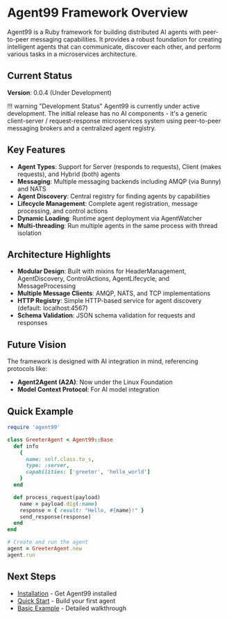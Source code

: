 # Agent99 Framework Overview

Agent99 is a Ruby framework for building distributed AI agents with peer-to-peer messaging capabilities. It provides a robust foundation for creating intelligent agents that can communicate, discover each other, and perform various tasks in a microservices architecture.

## Current Status

**Version**: 0.0.4 (Under Development)

!!! warning "Development Status"
    Agent99 is currently under active development. The initial release has no AI components - it's a generic client-server / request-response microservices system using peer-to-peer messaging brokers and a centralized agent registry.

## Key Features

- **Agent Types**: Support for Server (responds to requests), Client (makes requests), and Hybrid (both) agents
- **Messaging**: Multiple messaging backends including AMQP (via Bunny) and NATS
- **Agent Discovery**: Central registry for finding agents by capabilities
- **Lifecycle Management**: Complete agent registration, message processing, and control actions
- **Dynamic Loading**: Runtime agent deployment via AgentWatcher
- **Multi-threading**: Run multiple agents in the same process with thread isolation

## Architecture Highlights

- **Modular Design**: Built with mixins for HeaderManagement, AgentDiscovery, ControlActions, AgentLifecycle, and MessageProcessing
- **Multiple Message Clients**: AMQP, NATS, and TCP implementations
- **HTTP Registry**: Simple HTTP-based service for agent discovery (default: localhost:4567)
- **Schema Validation**: JSON schema validation for requests and responses

## Future Vision

The framework is designed with AI integration in mind, referencing protocols like:
- **Agent2Agent (A2A)**: Now under the Linux Foundation
- **Model Context Protocol**: For AI model integration

## Quick Example

```ruby
require 'agent99'

class GreeterAgent < Agent99::Base
  def info
    {
      name: self.class.to_s,
      type: :server,
      capabilities: ['greeter', 'hello_world']
    }
  end

  def process_request(payload)
    name = payload.dig(:name)
    response = { result: "Hello, #{name}!" }
    send_response(response)
  end
end

# Create and run the agent
agent = GreeterAgent.new
agent.run
```

## Next Steps

- [Installation](installation.md) - Get Agent99 installed
- [Quick Start](quick-start.md) - Build your first agent
- [Basic Example](basic-example.md) - Detailed walkthrough